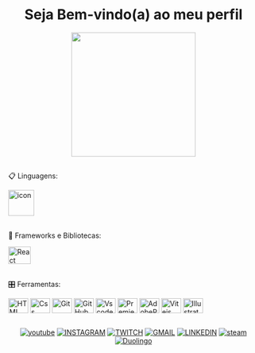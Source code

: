 <h1 align="center">Seja Bem-vindo(a) ao meu perfil</h1>

<div align="center">
  <img height="250" src="https://cdn.discordapp.com/attachments/1239377646387986443/1389763641070583909/icegif-6.gif?ex=6865cdc0&is=68647c40&hm=295a8ea3deebb5eb482f6c931f124c0dd6f414f4d2f5916270102fb9bafd8689&"  />
</div>

##
<p align="center">

📋 Linguagens: 
<div style="display: inline_block">
  <div style="display: flex; align-items: flex-start;"><img src="https://cdn.discordapp.com/attachments/1239377646387986443/1389439074846380203/icons8-javascript-96.png?ex=68649f79&is=68634df9&hm=e4b46bf04446f23b0eab4dc89eec5e3087831e68eef648b6e3423ef27d2b5a58&" alt="icon" width="52" height="52" /></div>
</div> <br />   
  
 
🎨 Frameworks e Bibliotecas:
<div style="display: inline_block">
  <img align="center" title="React" alt="React" height="35" width="45" src="https://cdn.jsdelivr.net/gh/devicons/devicon/icons/react/react-original.svg">
</div>  <br />  
     
    
🎛️ Ferramentas:
<div style="display: inline_block">
  <img align="center" title="HTML" alt="HTML" height="30" width="40" src="https://cdn.jsdelivr.net/gh/devicons/devicon@latest/icons/html5/html5-original.svg" />
  <img align="center" title="Css" alt="Css" height="30" width="40" src="https://cdn.jsdelivr.net/gh/devicons/devicon@latest/icons/css3/css3-original.svg" />
  <img align="center" title="Git" alt="Git" height="30" width="40" src="https://cdn.jsdelivr.net/gh/devicons/devicon/icons/git/git-original.svg">
  <img align="center" title="GitHub" alt="GitHub" height="30" width="40" src="https://cdn.jsdelivr.net/gh/devicons/devicon/icons/github/github-original.svg">
  <img align="center" title="Vscode" alt="Vscode" height="30" width="40" src="https://cdn.jsdelivr.net/gh/devicons/devicon/icons/vscode/vscode-original.svg">
  <img align="center" title="PremierePro" alt="PremierePro" height="30" width="40" src="https://cdn.jsdelivr.net/gh/devicons/devicon@latest/icons/premierepro/premierepro-plain.svg" />
  <img align="center" title="AdobePhotoshop" alt="AdobePhotoshop" height="30" width="40" src="https://cdn.jsdelivr.net/gh/devicons/devicon@latest/icons/photoshop/photoshop-original.svg" />
  <img align="center" title="Vitejs" alt="Vitejs" height="30" width="40" src="https://cdn.jsdelivr.net/gh/devicons/devicon@latest/icons/vitejs/vitejs-original.svg" />
  <img align="center" title="Illustrator" alt="Illustrator" height="30" width="40" src="https://cdn.jsdelivr.net/gh/devicons/devicon@latest/icons/illustrator/illustrator-plain.svg" />
</div>
    
</p>


 ## 

##
<p align="center">
  <a href='https://www.youtube.com/@spg4h' target="_blank"><img alt='youtube' src='https://img.shields.io/badge/YOUTUBE-100000?style=for-the-badge&logo=youtube&logoColor=white&labelColor=f19450&color=f19450'/></a>
  <a href='https://www.instagram.com/g4hsp/' target="_blank"><img alt='INSTAGRAM' src='https://img.shields.io/badge/INSTAGRAM-100000?style=for-the-badge&logo=INSTAGRAM&logoColor=white&labelColor=f19450&color=f19450'/></a>
  <a href='https://www.twitch.tv/g4h__' target="_blank"><img alt='TWITCH' src='https://img.shields.io/badge/TWITCH-100000?style=for-the-badge&logo=TWITCH&logoColor=white&labelColor=f19450&color=f19450'/></a>
  <a href='mailto:contatogabriellemesdeoliveira@gmail.com' target="_blank"><img alt='GMAIL' src='https://img.shields.io/badge/GMAIL-100000?style=for-the-badge&logo=GMAIL&logoColor=white&labelColor=f19450&color=f19450'/></a>
  <a href='https://www.linkedin.com/in/gabriel-lemes-de-oliveira-b0494b192/' target="_blank"><img alt='LINKEDIN' src='https://img.shields.io/badge/LINKEDIN-100000?style=for-the-badge&logo=LINKEDIN&logoColor=white&labelColor=f19450&color=f19450'/></a>
  <a href='https://steamcommunity.com/id/PilardasChamas/' target="_blank"><img alt='steam' src='https://img.shields.io/badge/STEAM-100000?style=for-the-badge&logo=steam&logoColor=white&labelColor=f19450&color=f19450'/></a>
  <a href='https://pt.duolingo.com/profile/spg4h' target="_blank"><img alt='Duolingo' src='https://img.shields.io/badge/Duolingo-100000?style=for-the-badge&logo=Duolingo&logoColor=white&labelColor=f19450&color=f19450'/></a>
</p>

